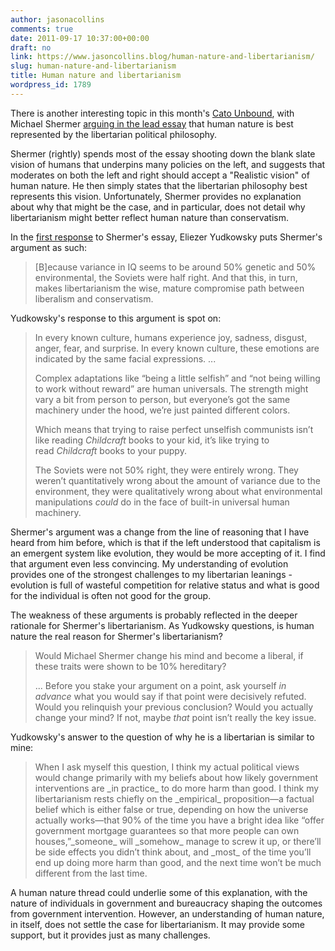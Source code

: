 ```yaml
---
author: jasonacollins
comments: true
date: 2011-09-17 10:37:00+00:00
draft: no
link: https://www.jasoncollins.blog/human-nature-and-libertarianism/
slug: human-nature-and-libertarianism
title: Human nature and libertarianism
wordpress_id: 1789
---
```


There is another interesting topic in this month's [Cato Unbound](http://www.cato-unbound.org/), with Michael Shermer [arguing in the lead essay](http://www.cato-unbound.org/2011/09/06/michael-shermer/liberty-and-science/) that human nature is best represented by the libertarian political philosophy.

Shermer (rightly) spends most of the essay shooting down the blank slate vision of humans that underpins many policies on the left, and suggests that moderates on both the left and right should accept a "Realistic vision" of human nature. He then simply states that the libertarian philosophy best represents this vision. Unfortunately, Shermer provides no explanation about why that might be the case, and in particular, does not detail why libertarianism might better reflect human nature than conservatism.

In the [first response](http://www.cato-unbound.org/2011/09/07/eliezer-yudkowsky/is-that-your-true-rejection/) to Shermer's essay, Eliezer Yudkowsky puts Shermer's argument as such:


<blockquote>[B]ecause variance in IQ seems to be around 50% genetic and 50% environmental, the Soviets were half right. And that this, in turn, makes libertarianism the wise, mature compromise path between liberalism and conservatism.</blockquote>


Yudkowsky's response to this argument is spot on:


<blockquote>In every known culture, humans experience joy, sadness, disgust, anger, fear, and surprise. In every known culture, these emotions are indicated by the same facial expressions. ...

Complex adaptations like “being a little selfish” and “not being willing to work without reward” are human universals. The strength might vary a bit from person to person, but everyone’s got the same machinery under the hood, we’re just painted different colors.

Which means that trying to raise perfect unselfish communists isn’t like reading _Childcraft_ books to your kid, it’s like trying to read _Childcraft_ books to your puppy.

The Soviets were not 50% right, they were entirely wrong. They weren’t quantitatively wrong about the amount of variance due to the environment, they were qualitatively wrong about what environmental manipulations _could_ do in the face of built-in universal human machinery.</blockquote>


Shermer's argument was a change from the line of reasoning that I have heard from him before, which is that if the left understood that capitalism is an emergent system like evolution, they would be more accepting of it. I find that argument even less convincing. My understanding of evolution provides one of the strongest challenges to my libertarian leanings - evolution is full of wasteful competition for relative status and what is good for the individual is often not good for the group.

The weakness of these arguments is probably reflected in the deeper rationale for Shermer's libertarianism. As Yudkowsky questions, is human nature the real reason for Shermer's libertarianism?


<blockquote>Would Michael Shermer change his mind and become a liberal, if these traits were shown to be 10% hereditary?

... Before you stake your argument on a point, ask yourself _in advance_ what you would say if that point were decisively refuted. Would you relinquish your previous conclusion? Would you actually change your mind? If not, maybe _that_ point isn’t really the key issue.</blockquote>


Yudkowsky's answer to the question of why he is a libertarian is similar to mine:


<blockquote>When I ask myself this question, I think my actual political views would change primarily with my beliefs about how likely government interventions are _in practice_ to do more harm than good. I think my libertarianism rests chiefly on the _empirical_ proposition—a factual belief which is either false or true, depending on how the universe actually works—that 90% of the time you have a bright idea like “offer government mortgage guarantees so that more people can own houses,”_someone_ will _somehow_ manage to screw it up, or there’ll be side effects you didn’t think about, and _most_ of the time you’ll end up doing more harm than good, and the next time won’t be much different from the last time.</blockquote>


A human nature thread could underlie some of this explanation, with the nature of individuals in government and bureaucracy shaping the outcomes from government intervention. However, an understanding of human nature, in itself, does not settle the case for libertarianism. It may provide some support, but it provides just as many challenges.
